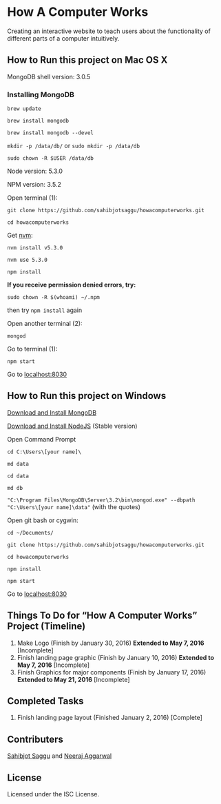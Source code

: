 # How A Computer Works
Creating an interactive website to teach users about the functionality of different parts of a computer intuitively.

## How to Run this project on Mac OS X

MongoDB shell version: 3.0.5

### Installing MongoDB

`brew update`

`brew install mongodb`

`brew install mongodb --devel`

`mkdir -p /data/db/` or `sudo mkdir -p /data/db`

`sudo chown -R $USER /data/db`

Node version: 5.3.0

NPM version: 3.5.2

Open terminal (1):

`git clone https://github.com/sahibjotsaggu/howacomputerworks.git`

`cd howacomputerworks`

Get [nvm](https://github.com/creationix/nvm#install-script):

`nvm install v5.3.0`

`nvm use 5.3.0`

`npm install`

**If you receive permission denied errors, try:**

`sudo chown -R $(whoami) ~/.npm`

then try `npm install` again

Open another terminal (2):

`mongod`

Go to terminal (1):

`npm start`

Go to [localhost:8030](http://localhost:8030)

## How to Run this project on Windows

[Download and Install MongoDB](https://www.mongodb.org/downloads#production)

[Download and Install NodeJS](https://nodejs.org/) (Stable version)

Open Command Prompt

`cd C:\Users\[your name]\`

`md data`

`cd data`

`md db`

`"C:\Program Files\MongoDB\Server\3.2\bin\mongod.exe" --dbpath "C:\Users\[your name]\data"` (with the quotes)

Open git bash or cygwin:

`cd ~/Documents/`

`git clone https://github.com/sahibjotsaggu/howacomputerworks.git`

`cd howacomputerworks`

`npm install`

`npm start`

Go to [localhost:8030](http://localhost:8030)

## Things To Do for “How A Computer Works” Project (Timeline)
1. Make Logo (Finish by January 30, 2016) **Extended to May 7, 2016** [Incomplete]
2. Finish landing page graphic (Finish by January 10, 2016) **Extended to May 7, 2016** [Incomplete]
3. Finish Graphics for major components (Finish by January 17, 2016) **Extended to May 21, 2016** [Incomplete]

## Completed Tasks 
1. Finish landing page layout (Finished January 2, 2016) [Complete]

## Contributers
[Sahibjot Saggu](http://www.sahibjot.me/) and [Neeraj Aggarwal](http://www.neerajaggarwal.com/)

## License
Licensed under the ISC License.
